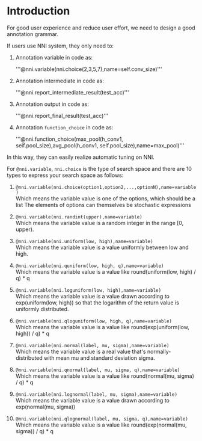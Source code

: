 # Introduction 

For good user experience and reduce user effort, we need to design a good annotation grammar.

If users use NNI system, they only need to:

 1. Annotation variable in code as:

    '''@nni.variable(nni.choice(2,3,5,7),name=self.conv_size)'''

 2. Annotation intermediate in code as:

    '''@nni.report_intermediate_result(test_acc)'''

 3. Annotation output in code as:

    '''@nni.report_final_result(test_acc)'''

 4. Annotation `function_choice` in code as:

    '''@nni.function_choice(max_pool(h_conv1, self.pool_size),avg_pool(h_conv1, self.pool_size),name=max_pool)'''

In this way, they can easily realize automatic tuning on NNI. 

For `@nni.variable`, `nni.choice` is the type of search space and there are 10 types to express your search space as follows:

 1. `@nni.variable(nni.choice(option1,option2,...,optionN),name=variable)`  
    Which means the variable value is one of the options, which should be a list The elements of options can themselves be stochastic expressions

 2. `@nni.variable(nni.randint(upper),name=variable)`  
    Which means the variable value is a random integer in the range [0, upper).

 3. `@nni.variable(nni.uniform(low, high),name=variable)`  
    Which means the variable value is a value uniformly between low and high.

 4. `@nni.variable(nni.quniform(low, high, q),name=variable)`  
    Which means the variable value is a value like round(uniform(low, high) / q) * q

 5. `@nni.variable(nni.loguniform(low, high),name=variable)`  
    Which means the variable value is a value drawn according to exp(uniform(low, high)) so that the logarithm of the return value is uniformly distributed.

 6. `@nni.variable(nni.qloguniform(low, high, q),name=variable)`  
    Which means the variable value is a value like round(exp(uniform(low, high)) / q) * q

 7. `@nni.variable(nni.normal(label, mu, sigma),name=variable)`  
    Which means the variable value is a real value that's normally-distributed with mean mu and standard deviation sigma.

 8. `@nni.variable(nni.qnormal(label, mu, sigma, q),name=variable)`  
    Which means the variable value is a value like round(normal(mu, sigma) / q) * q

 9. `@nni.variable(nni.lognormal(label, mu, sigma),name=variable)`  
    Which means the variable value is a value drawn according to exp(normal(mu, sigma))

10. `@nni.variable(nni.qlognormal(label, mu, sigma, q),name=variable)`  
    Which means the variable value is a value like round(exp(normal(mu, sigma)) / q) * q
